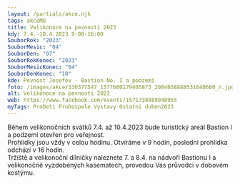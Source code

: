 ```yaml
---
layout: /partials/akce.njk
tags: akceMD
title: Velikonoce na pevnosti 2023
kdy: 7.4.-10.4.2023 9:00-16:00
SouborRok: "2023"
SouborMesic: "04"
SouborDen: "07"
SouborRokKonec: "2023"
SouborMesicKonec: "04"
SouborDenKonec: "10"
kde: Pevnost Josefov - Bastion No. I a podzemí
foto: /images/akce/330377547_1577600179405873_2084038888531640680_n.jpg
alt: Velikonoce na pevnosti 2023
web: https://www.facebook.com/events/1571738989948955
myTags: ProDeti ProDospele Vystavy Ostatni duben2023
---
```

<!--StartFragment-->

Během velikonočních svátků 7.4. až 10.4.2023 bude turistický areál Bastion I a podzemí otevřen pro veřejnost.\
Prohlídky jsou vždy v celou hodinu. Otvíráme v 9 hodin, poslední prohlídka odchází v 16 hodin.\
Tržiště a velikonoční dílničky naleznete 7. a 8.4. na nádvoří Bastionu I a velikonočně vyzdobených kasematech, provedou Vás průvodci v dobovém kostýmu. 

<!--EndFragment-->